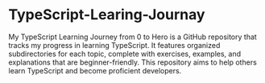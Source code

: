 # TypeScript-Learing-Journay
My TypeScript Learning Journey from 0 to Hero is a GitHub repository that tracks my progress in learning TypeScript. It features organized subdirectories for each topic, complete with exercises, examples, and explanations that are beginner-friendly. This repository aims to help others learn TypeScript and become proficient developers.
